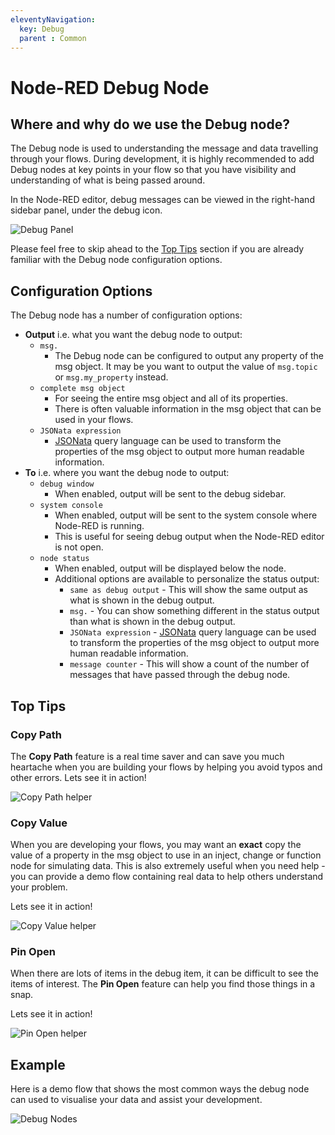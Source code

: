 ```yaml
---
eleventyNavigation:
  key: Debug
  parent : Common
---
```


# Node-RED Debug Node

## Where and why do we use the Debug node?

The Debug node is used to understanding the message and data travelling through your flows.
During development, it is highly recommended to add Debug nodes at key points in your flow so that you have visibility and understanding of what is being passed around.

In the Node-RED editor, debug messages can be viewed in the right-hand sidebar panel, under the debug icon.

![Debug Panel](./images/debug-panel.png)

Please feel free to skip ahead to the [Top Tips](#top-tips) section if you are already familiar with the Debug node configuration options.

## Configuration Options

The Debug node has a number of configuration options:
* **Output** i.e. what you want the debug node to output:
    * `msg.` 
        * The Debug node can be configured to output any property of the msg object. It may be you want to output the value of `msg.topic` or `msg.my_property` instead.
    * `complete msg object`
        * For seeing the entire msg object and all of its properties.
        * There is often valuable information in the msg object that can be used in your flows.
    * `JSONata expression`
        * [JSONata](https://jsonata.org/) query language can be used to transform the properties of the msg object to output more human readable information.
* **To** i.e. where you want the debug node to output:
    * `debug window`
        * When enabled, output will be sent to the debug sidebar.
    * `system console` 
        * When enabled, output will be sent to the system console where Node-RED is running.
        * This is useful for seeing debug output when the Node-RED editor is not open.
    * `node status`
        * When enabled, output will be displayed below the node.
        * Additional options are available to personalize the status output:
            * `same as debug output` - This will show the same output as what is shown in the debug output.
            * `msg.` - You can show something different in the status output than what is shown in the debug output.
            * `JSONata expression` - [JSONata](https://jsonata.org/) query language can be used to transform the properties of the msg object to output more human readable information.
            * `message counter` - This will show a count of the number of messages that have passed through the debug node.

## Top Tips

### Copy Path
The **Copy Path** feature is a real time saver and can save you much heartache when you are building your flows by helping you avoid typos and other errors.
Lets see it in action!

![Copy Path helper](./images/debug-copy-path.gif)


### Copy Value

When you are developing your flows, you may want an **exact** copy the value of a property in the msg object to use in an inject, change or function node for simulating data.
This is also extremely useful when you need help - you can provide a demo flow containing real data to help others understand your problem.

Lets see it in action!

![Copy Value helper](./images/debug-copy-value.gif)

### Pin Open

When there are lots of items in the debug item, it can be difficult to see the items of interest.
The **Pin Open** feature can help you find those things in a snap.

Lets see it in action!

![Pin Open helper](./images/debug-pin-open.gif)


## Example

Here is a demo flow that shows the most common ways the debug node can used to visualise your data and assist your development.

![Debug Nodes](./images/debug-examples.png)

